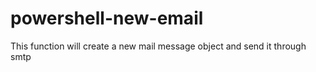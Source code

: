 # powershell-new-email
This function will create a new mail message object and send it through smtp
